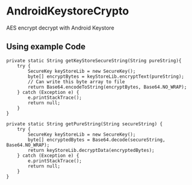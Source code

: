 # AndroidKeystoreCrypto
AES encrypt decrypt with Android Keystore

## Using example Code


    private static String getKeyStoreSecureString(String pureString){
        try {
            SecureKey keyStoreLib = new SecureKey();
            byte[] encryptBytes = keyStoreLib.encryptText(pureString);
            // Can write this byte array to file
            return Base64.encodeToString(encryptBytes, Base64.NO_WRAP);
        } catch (Exception e) {
            e.printStackTrace();
            return null;
        }
    }

    private static String getPureString(String secureString) {
        try {
            SecureKey keyStoreLib = new SecureKey();
            byte[] encryptedBytes = Base64.decode(secureString, Base64.NO_WRAP);
            return keyStoreLib.decryptData(encryptedBytes);
        } catch (Exception e) {
            e.printStackTrace();
            return null;
        }
    }

